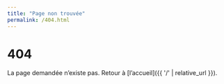 ```yaml
---
title: "Page non trouvée"
permalink: /404.html
---
```


# 404

La page demandée n’existe pas. Retour à [l’accueil]({{ '/' | relative_url }}).